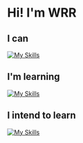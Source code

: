 # Hi! I'm WRR

<!--
<div style="display:flex; gap: 8px; align-items: center">
  <img src="https://github-readme-stats.vercel.app/api/top-langs/?username=WRR2001&layout=compact&hide_border=true" alt="">
  <img src="https://streak-stats.demolab.com?user=WRR2001&theme=vue&hide_border=true" alt="">
</div>
-->

## I can
[![My Skills](https://skillicons.dev/icons?i=html,css,sass,js,mysql,ps,figma)](https://skillicons.dev)

## I'm learning
[![My Skills](https://skillicons.dev/icons?i=vue,vite,webpack,ts,babel,git&theme=light)](https://skillicons.dev)

## I intend to learn
[![My Skills](https://skillicons.dev/icons?i=swift,react,redux,nodejs,blender,go,unity)](https://skillicons.dev)

<!--
**WRR2001/WRR2001** is a ✨ _special_ ✨ repository because its `README.md` (this file) appears on your GitHub profile.

Here are some ideas to get you started:

- 🔭 I’m currently working on ...
- 🌱 I’m currently learning ...
- 👯 I’m looking to collaborate on ...
- 🤔 I’m looking for help with ...
- 💬 Ask me about ...
- 📫 How to reach me: ...
- 😄 Pronouns: ...
- ⚡ Fun fact: ...
-->
